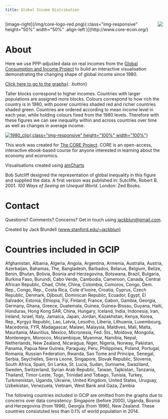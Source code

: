 ```yaml
---
title: Global Income Distribution
---
```


<img style="float: right;" src="/img/core-logo-red.png">
[image-right](/img/core-logo-red.png){:class="img-responsive" height="50%" width="50%" .align-left }](http://www.core-econ.org/)

# About

Here we use PPP-adjusted data on real incomes from the [Global Consumption and Income Project](http://gcip.info/) to build an interactive visualisation demonstrating the changing shape of global income since 1980. 

[Click here to go to the graphs](html/fig_1980.html){: .button}

Taller blocks correspond to higher incomes. Countries with larger populations are assigned more blocks. Colours correspond to how rich the country is in 1980, with poorer countries shaded red and richer countries shaded green. Countries are ordered according to mean income level in each year, while holding colours fixed from the 1980 levels. Therefore with these figures we can see inequality within and across countries over time as well as changes in average income.

[![1980_clip](/img/1980_clip.PNG){:class="img-responsive" height="100%" width="100%"}](html/fig_1980.html)

This work was created for [The CORE Project](http://www.core-econ.org/). CORE is an open-access, interactive ebook-based course for anyone interested in learning about the economy and economics.

Visualisations created using [amCharts](https://www.amcharts.com/) 

Bob Sutcliff designed the representation of global inequality in this figure and supplied the data. A first version was published in: Sutcliffe, Robert B. 2001. *100 Ways of Seeing an Unequal World.* London: Zed Books.

# Contact

Questions? Comments? Concerns? Get in touch using jackblun@gmail.com.

Created by Jack Blundell [(www.stanford.edu/~jackblun)](http://www.stanford.edu/~jackblun)

# Countries included in GCIP

Afghanistan, Albania, Algeria, Angola, Argentina, Armenia, Australia, Austria, Azerbaijan, Bahamas, The, Bangladesh, Barbados, Belarus, Belgium, Belize, Benin, Bhutan, Bolivia, Bosnia and Herzegovina, Botswana, Brazil, Bulgaria, Burkina Faso, Burundi, Cabo Verde, Cambodia, Cameroon, Canada, Central African Republic, Chad, Chile, China, Colombia, Comoros, Congo, Dem. Rep., Congo, Rep., Costa Rica, Cote d'Ivoire, Croatia, Cyprus, Czech Republic, Denmark, Djibouti, Dominican Republic, Ecuador, Egypt, El Salvador, Estonia, Ethiopia, Fiji, Finland, France, Gabon, Gambia, Georgia, Germany, Ghana, Greece, Guatemala, Guinea, Guinea-Bissau, Guyana, Haiti, Honduras, Hong Kong SAR, China, Hungary, Iceland, India, Indonesia, Iran, Ireland, Israel, Italy, Jamaica, Japan, Jordan, Kazakhstan, Kenya, Korea, Rep., Kyrgyz Republic, Lao, Latvia, Lesotho, Liberia, Lithuania, Luxembourg, Macedonia, FYR, Madagascar, Malawi, Malaysia, Maldives, Mali, Malta, Mauritania, Mauritius, Mexico, Micronesia, Fed. Sts., Moldova, Mongolia, Montenegro, Morocco, Mozambique, Myanmar, Namibia, Nepal, Netherlands, New Zealand, Nicaragua, Niger, Nigeria, Norway, Pakistan, Panama, Papua New Guinea, Paraguay, Peru, Philippines, Poland, Portugal, Romania, Russian Federation, Rwanda, Sao Tome and Principe, Senegal, Serbia, Seychelles, Sierra Leone, Singapore, Slovak Republic, Slovenia, South Africa, Spain, Sri Lanka, St. Lucia, Sudan, Suriname, Swaziland, Sweden, Switzerland, Syrian Arab Republic, Taiwan, Tajikistan, Tanzania, Thailand, Timor-Leste, Togo, Trinidad and Tobago, Tunisia, Turkey, Turkmenistan, Uganda, Ukraine, United Kingdom, United States, Uruguay, Uzbekistan, Venezuela, Vietnam, West Bank and Gaza, Zambia

The following countries included in GCIP are omitted from the graphs due to concerns over data consistency: Singapore (before 2000), Uganda, Bosnia and Herzegovina (from 1996), Georgia (from 1996), New Zealand. These countries consistuted less than 0.1% of world population in 2014.
